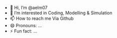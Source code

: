 - 👋 Hi, I’m @aelm07
- 👀 I’m interested in Coding, Modelling & Simulation
- 📫 How to reach me Via Github
- 😄 Pronouns: ...
- ⚡ Fun fact: ...

<!---
aelm07/aelm07 is a ✨ special ✨ repository because its `README.md` (this file) appears on your GitHub profile.
You can click the Preview link to take a look at your changes.
--->
